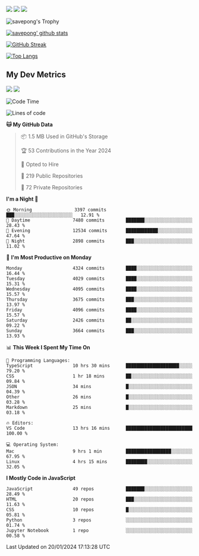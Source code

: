 [<img src="https://img.shields.io/badge/pongsiri.pisutakarathada.com-%230077B5.svg?&style=for-the-badge&color=orange" />](https://pongsiri.pisutakarathada.com)
[<img src="https://img.shields.io/badge/apps.saveworld.co-%230077B5.svg?&style=for-the-badge&color=2aa889" />](https://apps.saveworld.co)
[<img src="https://img.shields.io/badge/linkedin-%230077B5.svg?&style=for-the-badge&logo=linkedin&logoColor=white" />](https://www.linkedin.com/in/savepong)

![savepong's Trophy](https://github-profile-trophy.vercel.app/?username=savepong&theme=flat&rank=SECRET,SSS,SS,S,AAA,AA,A&margin-w=15&no-bg=true&no-frame=true)

[![savepong' github stats](https://github-readme-stats.vercel.app/api?username=savepong&show_icons=true&count_private=true&theme=gotham&hide_border=true&bg_color=00000000&text_color=768390FF)](https://pongsiri.pisutakarathada.com/posts/stats)

[![GitHub Streak](https://github-readme-streak-stats.herokuapp.com?user=savepong&theme=gotham&hide_border=true&background=00000000&dates=768390FF)](https://pongsiri.pisutakarathada.com/posts/stats)

[![Top Langs](https://github-readme-stats.vercel.app/api/top-langs/?username=savepong&layout=compact&langs_count=10&theme=gotham&hide_border=true&bg_color=00000000&text_color=768390FF)](https://pongsiri.pisutakarathada.com/posts/stats)

<!-- [![savepong's wakatime stats](https://github-readme-stats.vercel.app/api/wakatime?username=@savepong&layout=default&theme=gotham&hide_border=true&bg_color=00000000&text_color=768390FF)](https://pongsiri.pisutakarathada.com/posts/stats) -->

## My Dev Metrics

[![](https://komarev.com/ghpvc/?username=savepong&color=blue&label=Profile%20Views)](https://github.com/savepong)
[![](https://img.shields.io/github/followers/savepong?label=GitHub%20Followers)](https://github.com/savepong)

<!--START_SECTION:waka-->
![Code Time](http://img.shields.io/badge/Code%20Time-1%2C430%20hrs%2051%20mins-blue)

![Lines of code](https://img.shields.io/badge/From%20Hello%20World%20I%27ve%20Written-56.7%20million%20lines%20of%20code-blue)

**🐱 My GitHub Data** 

> 📦 1.5 MB Used in GitHub's Storage 
 > 
> 🏆 53 Contributions in the Year 2024
 > 
> 💼 Opted to Hire
 > 
> 📜 219 Public Repositories 
 > 
> 🔑 72 Private Repositories 
 > 
**I'm a Night 🦉** 

```text
🌞 Morning                3397 commits        ███░░░░░░░░░░░░░░░░░░░░░░   12.91 % 
🌆 Daytime                7480 commits        ███████░░░░░░░░░░░░░░░░░░   28.43 % 
🌃 Evening                12534 commits       ████████████░░░░░░░░░░░░░   47.64 % 
🌙 Night                  2898 commits        ███░░░░░░░░░░░░░░░░░░░░░░   11.02 % 
```
📅 **I'm Most Productive on Monday** 

```text
Monday                   4324 commits        ████░░░░░░░░░░░░░░░░░░░░░   16.44 % 
Tuesday                  4029 commits        ████░░░░░░░░░░░░░░░░░░░░░   15.31 % 
Wednesday                4095 commits        ████░░░░░░░░░░░░░░░░░░░░░   15.57 % 
Thursday                 3675 commits        ███░░░░░░░░░░░░░░░░░░░░░░   13.97 % 
Friday                   4096 commits        ████░░░░░░░░░░░░░░░░░░░░░   15.57 % 
Saturday                 2426 commits        ██░░░░░░░░░░░░░░░░░░░░░░░   09.22 % 
Sunday                   3664 commits        ███░░░░░░░░░░░░░░░░░░░░░░   13.93 % 
```


📊 **This Week I Spent My Time On** 

```text
💬 Programming Languages: 
TypeScript               10 hrs 30 mins      ████████████████████░░░░░   79.20 % 
CSS                      1 hr 18 mins        ██░░░░░░░░░░░░░░░░░░░░░░░   09.84 % 
JSON                     34 mins             █░░░░░░░░░░░░░░░░░░░░░░░░   04.39 % 
Other                    26 mins             █░░░░░░░░░░░░░░░░░░░░░░░░   03.28 % 
Markdown                 25 mins             █░░░░░░░░░░░░░░░░░░░░░░░░   03.18 % 

🔥 Editors: 
VS Code                  13 hrs 16 mins      █████████████████████████   100.00 % 

💻 Operating System: 
Mac                      9 hrs 1 min         █████████████████░░░░░░░░   67.95 % 
Linux                    4 hrs 15 mins       ████████░░░░░░░░░░░░░░░░░   32.05 % 
```

**I Mostly Code in JavaScript** 

```text
JavaScript               49 repos            ███████░░░░░░░░░░░░░░░░░░   28.49 % 
HTML                     20 repos            ███░░░░░░░░░░░░░░░░░░░░░░   11.63 % 
CSS                      10 repos            █░░░░░░░░░░░░░░░░░░░░░░░░   05.81 % 
Python                   3 repos             ░░░░░░░░░░░░░░░░░░░░░░░░░   01.74 % 
Jupyter Notebook         1 repo              ░░░░░░░░░░░░░░░░░░░░░░░░░   00.58 % 
```




 Last Updated on 20/01/2024 17:13:28 UTC
<!--END_SECTION:waka-->

<!--
**savepong/savepong** is a ✨ _special_ ✨ repository because its `README.md` (this file) appears on your GitHub profile.

Here are some ideas to get you started:

- 🔭 I’m currently working on WebComponents and TypeScript.
- 🌱 I’m currently learning ...
- 👯 I’m looking to collaborate on ...
- 🤔 I’m looking for help with ...
- 💬 Ask me about ...
- 📫 How to reach me: ...
- 😄 Pronouns: ...
- ⚡ Fun fact: ...
-->
